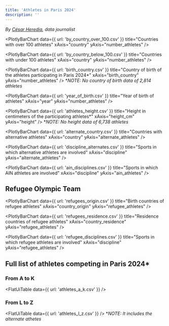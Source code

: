 ```yaml
---
title: 'Athletes in Paris 2024'
description: ''
---
```


*By [César Heredia](https://x.com/cahered), data journalist*

<PlotlyBarChart
  data={{
    url: 'by_country_over_100.csv'
  }}
  title="Countries with over 100 athletes"
  xAxis="country"
  yAxis="number_athletes"
/>

<PlotlyBarChart
  data={{
    url: 'by_country_below_100.csv'
  }}
  title="Countries with under 100 athletes"
  xAxis="country"
  yAxis="number_athletes"
/>

<PlotlyBarChart
  data={{
    url: 'birth_country.csv'
  }}
  title="Country of birth of the athletes participating in Paris 2024*"
  xAxis="birth_country"
  yAxis="number_athletes"
/>
**NOTE: No country of birth data of 2,814 athletes*

<PlotlyBarChart
  data={{
    url: 'year_of_birth.csv'
  }}
  title="Year of birth of athletes"
  xAxis="year"
  yAxis="number_athletes"
/>

<PlotlyBarChart
  data={{
    url: 'athletes_height.csv'
  }}
  title="Height in centimeters of the participating athletes*"
  xAxis="height_cm"
  yAxis="height"
/>
**NOTE: No height data of 6,738 athletes*

<PlotlyBarChart
  data={{
    url: 'alternate_country.csv'
  }}
  title="Countries with alternative athletes"
  xAxis="country"
  yAxis="alternate_athletes"
/>

<PlotlyBarChart
  data={{
    url: 'discipline_alternates.csv'
  }}
  title="Sports in which alternative athletes are involved"
  xAxis="discipline"
  yAxis="alternate_athletes"
/>

<PlotlyBarChart
  data={{
    url: 'ain_disciplines.csv'
  }}
  title="Sports in which AIN athletes are involved"
  xAxis="discipline"
  yAxis="ain_athletes"
/>

## Refugee Olympic Team

<PlotlyBarChart
  data={{
    url: 'refugees_origin.csv'
  }}
  title="Birth countries of refugee athletes"
  xAxis="country_origin"
  yAxis="refugee_athletes"
/>

<PlotlyBarChart
  data={{
    url: 'refugees_residence.csv'
  }}
  title="Residence countries of refugee athletes"
  xAxis="country_residence"
  yAxis="refugee_athletes"
/>

<PlotlyBarChart
  data={{
    url: 'refugee_disciplines.csv'
  }}
  title="Sports in which refugee athletes are involved"
  xAxis="discipline"
  yAxis="refugee_athletes"
/>

## Full list of athletes competing in Paris 2024*

### From A to K

<FlatUiTable
  data={{
    url: 'athletes_a_k.csv'
  }}
/>

### From L to Z

<FlatUiTable
  data={{
    url: 'athletes_l_z.csv'
  }}
/>
**NOTE: It includes the alternate athetes*
